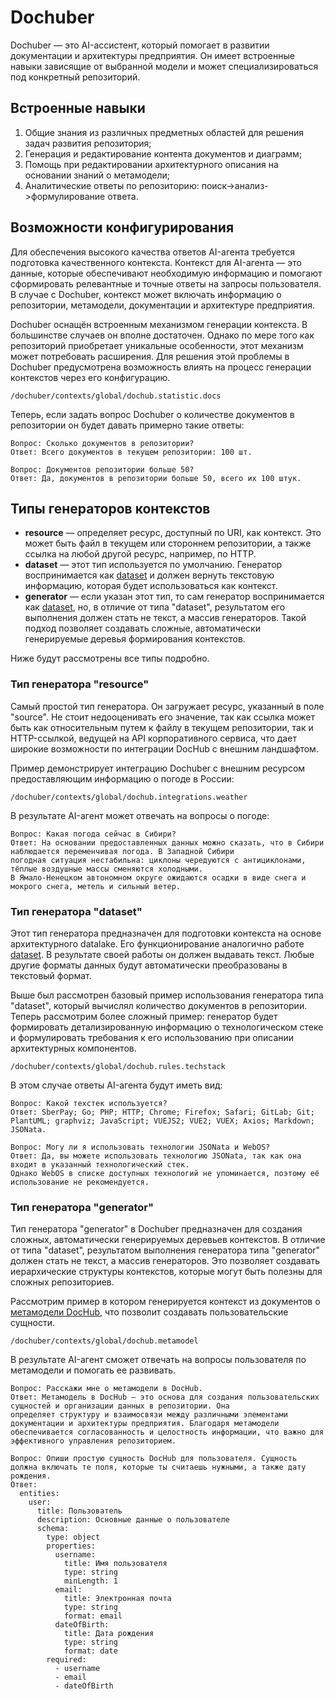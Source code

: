 # Dochuber

Dochuber — это AI-ассистент, который помогает в развитии документации и архитектуры предприятия.
Он имеет встроенные навыки зависящие от выбранной модели и может специализироваться под конкретный
репозиторий.

## Встроенные навыки

1. Общие знания из различных предметных областей для решения задач развития репозитория;
2. Генерация и редактирование контента документов и диаграмм;
3. Помощь при редактировании архитектурного описания на основании знаний о метамодели;
4. Аналитические ответы по репозиторию: поиск->анализ->формулирование ответа.

## Возможности конфигурирования

Для обеспечения высокого качества ответов AI-агента требуется подготовка качественного контекста. 
Контекст для AI-агента — это данные, которые обеспечивают необходимую информацию и помогают сформировать
релевантные и точные ответы на запросы пользователя. В случае с Dochuber, контекст может включать
информацию о репозитории, метамодели, документации и архитектуре предприятия.

Dochuber оснащён встроенным механизмом генерации контекста. В большинстве случаев он вполне достаточен.
Однако по мере того как репозиторий приобретает уникальные особенности, этот механизм может потребовать 
расширения. Для решения этой проблемы в Dochuber предусмотрена возможность влиять на процесс генерации
контекстов через его конфигурацию.

```code-frame
/dochuber/contexts/global/dochub.statistic.docs
```

Теперь, если задать вопрос Dochuber о количестве документов в репозитории он будет давать примерно такие ответы:

```
Вопрос: Сколько документов в репозитории?
Ответ: Всего документов в текущем репозитории: 100 шт.

Вопрос: Документов репозитории больше 50?
Ответ: Да, документов в репозитории больше 50, всего их 100 штук.
```

## Типы генераторов контекстов

* **resource**    — определяет ресурс, доступный по URI, как контекст. Это может быть файл в текущем или стороннем
                    репозитории, а также ссылка на любой другой ресурс, например, по HTTP.
* **dataset**     — этот тип используется по умолчанию. Генератор воспринимается как [dataset](@document/dochub.datasets)
                    и должен вернуть текстовую информацию, которая будет использоваться как контекст.
* **generator**   — если указан этот тип, то сам генератор воспринимается как [dataset](@document/dochub.datasets),
                    но, в отличие от типа "dataset", результатом его выполнения должен стать не текст, а массив генераторов.
                    Такой подход позволяет создавать сложные, автоматически генерируемые деревья формирования контекстов.

Ниже будут рассмотрены все типы подробно.

### Тип генератора "resource"

Самый простой тип генератора. Он загружает ресурс, указанный в поле "source". Не стоит недооценивать его значение, так
как ссылка может быть как относительным путем к файлу в текущем репозитории, так и HTTP-ссылкой, ведущей
на API корпоративного сервиса, что дает широкие возможности по интеграции DocHub с внешним ландшафтом.

Пример демонстрирует интеграцию Dochuber с внешним ресурсом предоставляющим информацию о погоде в России:

```code-frame
/dochuber/contexts/global/dochub.integrations.weather
```

В результате AI-агент может отвечать на вопросы о погоде:

```
Вопрос: Какая погода сейчас в Сибири?
Ответ: На основании предоставленных данных можно сказать, что в Сибири наблюдается переменчивая погода. В Западной Сибири
погодная ситуация нестабильна: циклоны чередуются с антициклонами, тёплые воздушные массы сменяются холодными.
В Ямало-Ненецком автономном округе ожидаются осадки в виде снега и мокрого снега, метель и сильный ветер.
```

### Тип генератора "dataset"

Этот тип генератора предназначен для подготовки контекста на основе архитектурного datalake. Его функционирование аналогично
работе [dataset](@document/dochub.datasets). В результате своей работы он должен выдавать текст. Любые другие форматы данных
будут автоматически преобразованы в текстовый формат.

Выше был рассмотрен базовый пример использования генератора типа "dataset", который вычислял количество документов в 
репозитории. Теперь рассмотрим более сложный пример: генератор будет формировать детализированную информацию о
технологическом стеке и формулировать требования к его использованию при описании архитектурных компонентов.

```code-frame
/dochuber/contexts/global/dochub.rules.techstack
```
В этом случае ответы AI-агента будут иметь вид:
```
Вопрос: Какой техстек используется?
Ответ: SberPay; Go; PHP; HTTP; Chrome; Firefox; Safari; GitLab; Git; PlantUML; graphviz; JavaScript; VUEJS2; VUE2; VUEX; Axios; Markdown; JSONata.

Вопрос: Могу ли я использовать технологии JSONata и WebOS?
Ответ: Да, вы можете использовать технологию JSONata, так как она входит в указанный технологический стек.
Однако WebOS в списке доступных технологий не упоминается, поэтому её использование не рекомендуется.
```

### Тип генератора "generator"

Тип генератора "generator" в Dochuber предназначен для создания сложных, автоматически генерируемых деревьев контекстов.
В отличие от типа "dataset", результатом выполнения генератора типа "generator" должен стать не текст, а массив генераторов.
Это позволяет создавать иерархические структуры контекстов, которые могут быть полезны для сложных репозиториев.

Рассмотрим пример в котором генерируется контекст из документов о [метамодели DocHub](@document/dochub.flex_metamodel.introduction),
что позволит создавать пользовательские сущности.

```code-frame
/dochuber/contexts/global/dochub.metamodel
```

В результате AI-агент сможет отвечать на вопросы пользователя по метамодели и помогать ее развивать.

```
Вопрос: Расскажи мне о метамодели в DocHub.
Ответ: Метамодель в DocHub — это основа для создания пользовательских сущностей и организации данных в репозитории. Она
определяет структуру и взаимосвязи между различными элементами документации и архитектуры предприятия. Благодаря метамодели
обеспечивается согласованность и целостность информации, что важно для эффективного управления репозиторием.

Вопрос: Опиши простую сущность DocHub для пользователя. Сущность должна включать те поля, которые ты считаешь нужными, а также дату рождения.
Ответ: 
  entities:
    user:
      title: Пользователь
      description: Основные данные о пользователе
      schema:
        type: object
        properties:
          username:
            title: Имя пользователя
            type: string
            minLength: 1
          email:
            title: Электронная почта
            type: string
            format: email
          dateOfBirth:
            title: Дата рождения
            type: string
            format: date
        required:
          - username
          - email
          - dateOfBirth
```

